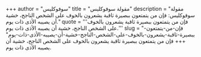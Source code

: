 +++
author = "سوفوكليس"
title = "مقولة سوفوكليس"
description = "مقولة سوفوكليس: فإن من يتمتعون ببصيرة ثاقبة يشعرون بالخوف على الشخص الناجح، خشية أن يصيبه الأذى ذات يوم."
quote = '''فإن من يتمتعون ببصيرة ثاقبة يشعرون بالخوف على الشخص الناجح، خشية أن يصيبه الأذى ذات يوم.'''
slug = "فإن-من-يتمتعون-ببصيرة-ثاقبة-يشعرون-بالخوف-على-الشخص-الناجح-خشية-أن-يصيبه-الأذى-ذات-يوم"
+++
فإن من يتمتعون ببصيرة ثاقبة يشعرون بالخوف على الشخص الناجح، خشية أن يصيبه الأذى ذات يوم.
